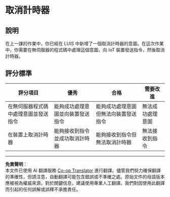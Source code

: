 <!--
CO_OP_TRANSLATOR_METADATA:
{
  "original_hash": "da5d9360fe02fdcc1e91a725016c846d",
  "translation_date": "2025-08-27T00:10:50+00:00",
  "source_file": "6-consumer/lessons/3-spoken-feedback/assignment.md",
  "language_code": "mo"
}
-->
# 取消計時器

## 說明

在上一課的作業中，你已經在 LUIS 中新增了一個取消計時器的意圖。在這次作業中，你需要在無伺服器的程式碼中處理這個意圖，向 IoT 裝置發送指令，然後取消計時器。

## 評分標準

| 評分項目 | 優秀 | 合格 | 需要改進 |
| -------- | ---- | ---- | -------- |
| 在無伺服器程式碼中處理意圖並發送指令 | 能夠成功處理意圖並向裝置發送指令 | 能夠成功處理意圖但無法向裝置發送指令 | 無法成功處理意圖 |
| 在裝置上取消計時器 | 能夠接收到指令並成功取消計時器 | 能夠接收到指令但無法取消計時器 | 無法接收到指令 |

---

**免責聲明**：  
本文件已使用 AI 翻譯服務 [Co-op Translator](https://github.com/Azure/co-op-translator) 進行翻譯。儘管我們努力確保翻譯的準確性，但請注意，自動翻譯可能包含錯誤或不準確之處。原始文件的母語版本應被視為權威來源。對於關鍵信息，建議使用專業人工翻譯。我們對因使用此翻譯而引起的任何誤解或誤釋不承擔責任。